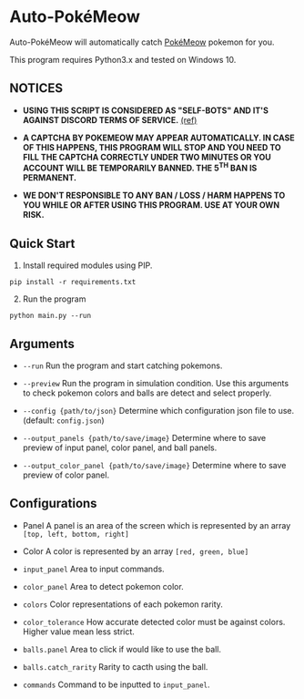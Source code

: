 # Auto-PokéMeow

Auto-PokéMeow will automatically catch [PokéMeow](https://pokemeow.com/) pokemon for you.

This program requires Python3.x and tested on Windows 10.

## NOTICES

* **USING THIS SCRIPT IS CONSIDERED AS "SELF-BOTS" AND IT'S AGAINST DISCORD TERMS OF SERVICE.** [(ref)](https://support.discord.com/hc/en-us/articles/115002192352-Automated-user-accounts-self-bots-)

* **A CAPTCHA BY POKEMEOW MAY APPEAR AUTOMATICALLY. IN CASE OF THIS HAPPENS, THIS PROGRAM WILL STOP AND YOU NEED TO FILL THE CAPTCHA CORRECTLY UNDER TWO MINUTES OR YOU ACCOUNT WILL BE TEMPORARILY BANNED. THE 5<sup>TH</sup> BAN IS PERMANENT.**

* **WE DON'T RESPONSIBLE TO ANY BAN / LOSS / HARM HAPPENS TO YOU WHILE OR AFTER USING THIS PROGRAM. USE AT YOUR OWN RISK.**

## Quick Start

1. Install required modules using PIP.

```
pip install -r requirements.txt
```

2. Run the program

```
python main.py --run
```

## Arguments

* `--run`
Run the program and start catching pokemons.

* `--preview`
Run the program in simulation condition.
Use this arguments to check pokemon colors and balls are detect and select properly.

* `--config {path/to/json}`
Determine which configuration json file to use. (default: `config.json`)

* `--output_panels {path/to/save/image}`
Determine where to save preview of input panel, color panel, and ball panels.

* `--output_color_panel {path/to/save/image}`
Determine where to save preview of color panel.

## Configurations

* Panel
A panel is an area of the screen which is represented by an array `[top, left, bottom, right]`

* Color
A color is represented by an array `[red, green, blue]`

* `input_panel`
Area to input commands.

* `color_panel`
Area to detect pokemon color.

* `colors`
Color representations of each pokemon rarity.

* `color_tolerance`
How accurate detected color must be against colors. Higher value mean less strict.

* `balls.panel`
Area to click if would like to use the ball.

* `balls.catch_rarity`
Rarity to cacth using the ball.

* `commands`
Command to be inputted to `input_panel`.

